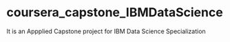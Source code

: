 # coursera_capstone_IBMDataScience
It is an Appplied Capstone project for IBM Data Science Specialization 
